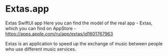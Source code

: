 # Extas.app
Extas SwiftUI app
Here you can find the model of the real app - Extas, which you can find on AppStore - https://apps.apple.com/ru/app/extas/id1601767963


Extas is an application to speed up the exchange of music between people who use different music services.
